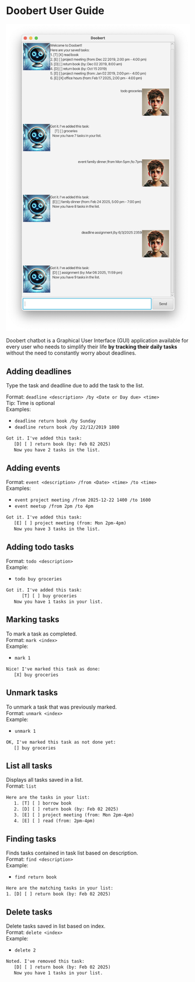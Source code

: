 # Doobert User Guide


![alt text](image.png)

Doobert chatbot is a Graphical User Interface (GUI) application available for every user who needs to 
simplify their life **by tracking their daily tasks** without the need to constantly worry about deadlines.

## Adding deadlines
Type the task and deadline due to add the task to the list.

Format: `deadline <description> /by <Date or Day due> <time>`  
Tip: Time is optional  
Examples:  
- `deadline return book /by Sunday`
- `deadline return book /by 22/12/2019 1800`


```
Got it. I've added this task:
   [D] [ ] return book (by: Feb 02 2025)
   Now you have 2 tasks in the list.
```

## Adding events
Format: `event <description> /from <Date> <time> /to <time>`  
Examples:  
- `event project meeting /from 2025-12-22 1400 /to 1600`
- `event meetup /from 2pm /to 4pm`


```
Got it. I've added this task:
   [E] [ ] project meeting (from: Mon 2pm-4pm)
   Now you have 3 tasks in the list.
```

## Adding todo tasks
Format: `todo <description>`  
Example:  
- `todo buy groceries` 


```
Got it. I've added this task: 
      [T] [ ] buy groceries
   Now you have 1 tasks in your list.
```

## Marking tasks
To mark a task as completed.  
Format: `mark <index>`  
Example:
- `mark 1`


```
Nice! I've marked this task as done: 
   [X] buy groceries
```

## Unmark tasks
To unmark a task that was previously marked.    
Format: `unmark <index>`  
Example:
- `unmark 1` 


```
OK, I've marked this task as not done yet:
   [] buy groceries
```

## List all tasks
Displays all tasks saved in a list.  
Format: `list`  


```
Here are the tasks in your list:
   1. [T] [ ] borrow book
   2. [D] [ ] return book (by: Feb 02 2025)
   3. [E] [ ] project meeting (from: Mon 2pm-4pm)
   4. [E] [ ] read (from: 2pm-4pm)
```

## Finding tasks
Finds tasks contained in task list based on description.  
Format: `find <description>`  
Example:
- `find return book`

```
Here are the matching tasks in your list:
1. [D] [ ] return book (by: Feb 02 2025)
```

## Delete tasks
Delete tasks saved in list based on index.  
Format: `delete <index>`  
Example:
- `delete 2`

```
Noted. I've removed this task:
   [D] [ ] return book (by: Feb 02 2025)
   Now you have 1 tasks in your list.
```